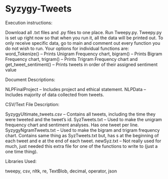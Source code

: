 # Syzygy-Tweets

Execution instructions:

Download all .txt files and .py files to one place. Run Tweepy.py. Tweepy.py is set up right now so that when you run it, all the data will be printed out. To only receive specific data, go to main and comment out every function you do not wish to run. Your options for individual functions are: 
word_Tokenize() – Prints Unigram Frequency chart,
bigram() – Prints Bigram Frequency chart,
trigram() – Prints Trigram Frequency chart and 
get_tweet_sentiment() – Prints tweets in order of their assigned sentiment value

Document Descriptions:

NLPFinalProject – Includes project and ethical statement.
NLPData – Includes majority of data collected from tweets.

CSV/Text File Description:

SyzygyUltimate_tweets.csv – Contains all tweets, including the time they were tweeted and the tweet’s id.
SyzTweets.txt – Used to make the unigram frequency chart and sentiment analyses. Has one tweet per line.
SyzygyNgramTweets.txt – Used to make the bigram and trigram frequency chart. Contains same thing as SyzTweets.txt but, has s at the beginning of each tweet and e at the end of each tweet.
newSyz.txt – Not really used for much, just needed this extra file for one of the functions to write to (just a one time thing).

Libraries Used:

tweepy, csv, nltk, re, TextBlob, decimal, operator, json

